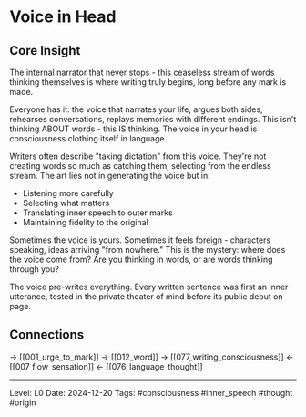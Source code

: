 # Voice in Head

## Core Insight
The internal narrator that never stops - this ceaseless stream of words thinking themselves is where writing truly begins, long before any mark is made.

Everyone has it: the voice that narrates your life, argues both sides, rehearses conversations, replays memories with different endings. This isn't thinking ABOUT words - this IS thinking. The voice in your head is consciousness clothing itself in language.

Writers often describe "taking dictation" from this voice. They're not creating words so much as catching them, selecting from the endless stream. The art lies not in generating the voice but in:
- Listening more carefully
- Selecting what matters
- Translating inner speech to outer marks
- Maintaining fidelity to the original

Sometimes the voice is yours. Sometimes it feels foreign - characters speaking, ideas arriving "from nowhere." This is the mystery: where does the voice come from? Are you thinking in words, or are words thinking through you?

The voice pre-writes everything. Every written sentence was first an inner utterance, tested in the private theater of mind before its public debut on page.

## Connections
→ [[001_urge_to_mark]]
→ [[012_word]]
→ [[077_writing_consciousness]]
← [[007_flow_sensation]]
← [[076_language_thought]]

---
Level: L0
Date: 2024-12-20
Tags: #consciousness #inner_speech #thought #origin